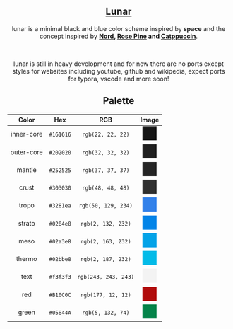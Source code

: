 <p align="center">
  <assets src="https://github.com/lunar-theme/lunar-theme/raw/main/assets/icon-rounded.png" width="90" />
<h2 align="center"><a href="https://github.com/lunar-theme">Lunar</a></h2>
</p>

<p align="center">lunar is a minimal black and blue color scheme inspired by<strong> space</strong> and the concept inspired by <strong><a href="https://nordtheme.com" target="_blank">Nord</a>, <a href="https://github.com/rose-pine" target="_blank">Rose Pine</a> and <a href="https://github.com/catppuccin" target="_blank">Catppuccin</a></strong>.</p><br>

<p align="center">lunar is still in heavy development and for now there are no ports except styles for websites including youtube, github and wikipedia, expect ports for typora, vscode and more soon!</p>

<h2 align="center">Palette</h1>

| Color             |    Hex    |          RGB          |    Image     |
| :--------------: | :-------: | :-------------------: | :--------: |
| inner-core          | `#161616` |   `rgb(22, 22, 22)`   | ![#161616](https://raw.githubusercontent.com/lunar-theme/lunar-theme/main/assets/bg.png)|
| outer-core           | `#202020` |   `rgb(32, 32, 32)`   | ![#202020](https://raw.githubusercontent.com/lunar-theme/lunar-theme/main/assets/bg-light.png)|
| mantle           | `#252525` |   `rgb(37, 37, 37)`   | ![#252525](https://raw.githubusercontent.com/lunar-theme/lunar-theme/main/assets/bg-lighter.png)|
| crust           | `#303030` |   `rgb(48, 48, 48)`   | ![#303030](https://raw.githubusercontent.com/lunar-theme/lunar-theme/main/assets/bg-lightest.png)|
| tropo           | `#3281ea` |   `rgb(50, 129, 234)` | ![#3281ea](https://raw.githubusercontent.com/lunar-theme/lunar-theme/main/assets/accent.png)|
| strato           | `#0284e8` |   `rgb(2, 132, 232)`| ![#0284e8](https://raw.githubusercontent.com/lunar-theme/lunar-theme/main/assets/accent-light.png)|
| meso           | `#02a3e8` |   `rgb(2, 163, 232)`| ![#02a3e](https://raw.githubusercontent.com/lunar-theme/lunar-theme/main/assets/accent-lighter.png)|
| thermo          | `#02bbe8` |   `rgb(2, 187, 232)`| ![#02bbe8](https://raw.githubusercontent.com/lunar-theme/lunar-theme/main/assets/accent-lightest.png)|
| text           | `#f3f3f3` |   `rgb(243, 243, 243)`| ![#f3f3f3](https://raw.githubusercontent.com/lunar-theme/lunar-theme/main/assets/text-color.png)|
| red           | `#B10C0C` |   `rgb(177, 12, 12)`| ![#B10C0C](https://raw.githubusercontent.com/lunar-theme/lunar-theme/main/assets/red.png)|
| green           | `#05844A` |   `rgb(5, 132, 74)`| ![#05844A](https://raw.githubusercontent.com/lunar-theme/lunar-theme/main/assets/green.png)|
